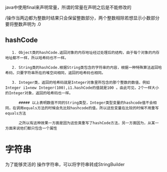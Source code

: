 java中使用final来声明常量，所谓的常量在声明之后是不能修改的

/操作当两边都为整数时结果只会保留整数部分，两个整数相除若想显示小数部分要将整数声明为  .0



## hashCode

       1. Object类的hashCode.返回对象的内存地址经过处理后的结构，由于每个对象的内存地址都不一样，所以哈希码也不一样。
    
       2. String类的hashCode.根据String类包含的字符串的内容，根据一种特殊算法返回哈希码，只要字符串所在的堆空间相同，返回的哈希码也相同。
    
       3. Integer类，返回的哈希码就是Integer对象里所包含的那个整数的数值，例如Integer i1=new Integer(100),i1.hashCode的值就是100 。由此可见，2个一样大小的Integer对象，返回的哈希码也一样。
    
          ##### 以上表明数值不同的String类型，Integer类型变量的hashcode值不会相同，在调用equals方法的时候会先比较hashcode的值，所以这些变量在比较的时候不用重写equals方法
    
          之所以有这种效果一方面是因为这些类重写了hashCode方法，另一方面因为，从某一方面来说他们都只包含一个属性

#   字符串

   为了能够灵活的 操作字符串，可以将字符串转成StringBuilder